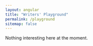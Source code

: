 ```yaml
---
layout: angular
title: "Writers' Playground"
permalink: /playground
sitemap: false
---
```

Nothing interesting here at the moment.